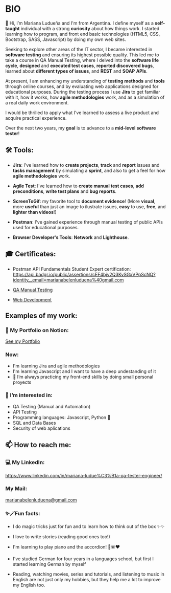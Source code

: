 # BIO

👋 Hi, I’m Mariana Ludueña and I'm from Argentina. I define myself as a **self-taught** individual with a strong **curiosity** about how things work. I started learning how to program, and front end basic technologies (HTML5, CSS, Bootstrap, SASS, Javascript) by doing my own web sites.

Seeking to explore other areas of the IT sector, I became interested in **software testing** and ensuring its highest possible quality. This led me to take a course in QA Manual Testing, where I delved into the **software life cycle**, **designed** and **executed test cases**, **reported discovered bugs**, learned about **different types of issues**, and **REST** and **SOAP** **APIs**.

At present, I am enhancing my understanding of **testing methods** and **tools** through online courses, and by evaluating web applications designed for educational purposes. During the testing process I use **Jira** to get familiar with it, how it works, how **agile methodologies** work, and as a simulation of a real daily work environment.

 I would be thrilled to apply what I've learned to assess a live product and acquire practical experience. 
 
 Over the next two years, my **goal** is to advance to a **mid-level software tester**!
 

 ## 🛠️ Tools:

  - **Jira**: I've learned how to **create projects**, **track** and **report** issues and **tasks management** by simulating a **sprint**, and also to get a feel for how **agile methodologies** work.
    
  - **Agile Test**: I've learned how to **create manual test cases**, **add preconditions**, **write test plans** and **bug reports**.
    
  - **ScreenToGif**: my favorite tool to **document evidence**! (More **visual**, more **useful** than just an image to ilustrate issues, **easy** to use, **free**, and **lighter than videos**!)
    
  - **Postman**: I've gained experience through manual testing of public APIs used for educational purposes.
    
  - **Browser Developer's Tools**: **Network** and **Lighthouse**.


    

## 🎓 Certificates:

- Postman API Fundamentals Student Expert certification: https://api.badgr.io/public/assertions/cEF4bjv2Q3KvSGxVPpScNQ?identity__email=marianabelenluduena%40gmail.com
  
- [QA Manual Testing](https://www.coderhouse.com/ar/certificados/65ef52a28105b28e71efd905?lang=es)
  
- [Web Development](https://www.coderhouse.com/ar/certificados/621e9a25d075ef0025df7eb3?lang=es)




## Examples of my work:



### 💼 My Portfolio on Notion:

[See my Portfolio](https://mariana-luduena-qa-tester.notion.site/Mariana-Ludue-a-QA-Tester-74974d4fd1dc4af1ab672869471620aa)



### Now:

- I'm learning Jira and agile methodologies
- I'm learning Javascript and I want to have a deep undestanding of it
- 🌱 I’m always practicing my front-end skills by doing small personal proyects
  

### 👀 I’m interested in:

 - QA Testing (Manual and Automation)
 - API Testing
 - Programming languages: Javascript, Python 🐍
 -  SQL and Data Bases
 -  Security of web aplications


## 📫 How to reach me:

### 💻 My LinkedIn: 

https://www.linkedin.com/in/mariana-ludue%C3%B1a-qa-tester-engineer/

### My Mail:

marianabelenluduena@gmail.com


### ✨🪄Fun facts: 

- I do magic tricks just for fun and to learn how to think out of the box ✨✨
  
- I love to write stories (reading good ones too!)
  
- I'm learning to play piano and the accordion! 🎹🪗❤️
  
- I've studied German for four years in a languages school, but first I started learning German by myself
  
- Reading, watching movies, series and tutorials, and listening to music in English are not just only my hobbies, but they help me a lot to improve my English too. 

<!---
marianaluduena/marianaluduena is a ✨ special ✨ repository because its `README.md` (this file) appears on your GitHub profile.
You can click the Preview link to take a look at your changes.
--->
